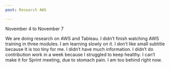 ```yaml
---
post: Research AWS

---
```

November 4 to November 7

We are doing research on AWS and Tableau. I didn’t finish watching AWS training in three modules. I am learning slowly on it. I don’t like small subtitle because It is too tiny for me. I didn’t have much information. I didn’t do contribution work in a week because I struggled to keep healthy. I can’t make it for Sprint meeting, due to stomach pain.  I am too behind right now.
